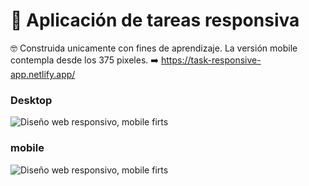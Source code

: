 # :book: Aplicación de tareas responsiva

:nerd_face: Construida unicamente con fines de aprendizaje. La versión mobile contempla desde los 375 pixeles.
:arrow_right: https://task-responsive-app.netlify.app/
### Desktop
![Diseño web responsivo, mobile firts](https://i.imgur.com/MN0D4Bi.png)

### mobile
![Diseño web responsivo, mobile firts](https://i.imgur.com/j5TR7Sa.png)

